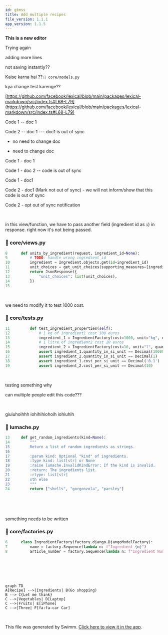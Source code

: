 ```yaml
---
id: gtmss
title: Add multiple recipes
file_version: 1.1.1
app_version: 1.1.5
---
```


**This is a new editor**

Trying again

adding more lines

not saving instantly??

Kaise karna hai ?? `📄 core/models.py`

kya change test karenge??

[https://github.com/facebook/lexical/blob/main/packages/lexical-markdown/src/index.ts#L68-L79](https://github.com/facebook/lexical/blob/main/packages/lexical-markdown/src/index.ts#L68-L79)

Code 1 -- doc 1

Code 2 -- doc 1 --- doc1 is out of sync

*   no need to change doc
    
*   need to change doc
    

Code 1 - doc 1

Code 1 - doc 2 -- code is out of sync

Code 1 - doc1

Code 2 - doc1 (Mark not out of sync) - we will not inform/show that this code is out of sync

Code 2 - opt out of sync notification

<br/>

in this view/function, we have to pass another field (ingredient id as `i`) in response. right now it's not being passed.
<!-- NOTE-swimm-snippet: the lines below link your snippet to Swimm -->
### 📄 core/views.py
```python
8      def units_by_ingredient(request, ingredient_id=None):
9          # TODO: handle wrong ingredient_id
10         ingredient = Ingredient.objects.get(id=ingredient_id)
11         unit_choices = get_unit_choices(supporting_measures=[ingredient.measure_obj])
12         return JsonResponse({
13             "unit_choices": list(unit_choices),
14         })
15     
```

<br/>

we need to modify it to test 1000 cost.
<!-- NOTE-swimm-snippet: the lines below link your snippet to Swimm -->
### 📄 core/tests.py
```python
11         def test_ingredient_properties(self):
12             # 1 kg of ingredient1 cost 100 euros
13             ingredient_1 = IngredientFactory(cost=1000, unit="kg", quantity=1)
14             # 1 litre of ingredient2 cost 10 euros
15             ingredient_2 = IngredientFactory(cost=10, unit="l", quantity=1)
16             assert ingredient_1.quantity_in_si_unit == Decimal(10000)
17             assert ingredient_2.quantity_in_si_unit == Decimal(1)
18             assert ingredient_1.cost_per_si_unit == Decimal('0.1')
19             assert ingredient_2.cost_per_si_unit == Decimal(10)
```

<br/>

testing something why

can multiple people edit this code???

<br/>

giuiuhoihhh iohihihiohoih iohiuhih
<!-- NOTE-swimm-snippet: the lines below link your snippet to Swimm -->
<!-- NOTE-swimm-repo ::Z2l0aHViJTNBJTNBcnRkLXRlc3QlM0ElM0Fhc2h2aW4tc2hhcm1h:: -->
### 📄 lumache.py
```python
13     def get_random_ingredients(kind=None):
14         """
15         Return a list of random ingredients as strings.
16     
17         :param kind: Optional "kind" of ingredients.
18         :type kind: list[str] or None
19         :raise lumache.InvalidKindError: If the kind is invalid.
20         :return: The ingredients list.
21         :rtype: list[str]
22         sth else
23         """
24         return ["shells", "gorgonzola", "parsley"]
```

<br/>

<br/>

<br/>

something needs to be written
<!-- NOTE-swimm-snippet: the lines below link your snippet to Swimm -->
### 📄 core/factories.py
```python
6      class IngredientFactory(factory.django.DjangoModelFactory):
7          name = factory.Sequence(lambda n: f"Ingredient {n}")
8          article_number = factory.Sequence(lambda n: f"Ingredient Number {n}")
```

<br/>

<br/>

<br/>

<br/>

<!--MERMAID {width:100}-->
```mermaid
graph TD
A[Recipe] -->|Ingredients| B(Go shopping)
B --> C{Let me think}
C -->|Vegetables| D[Laptop]
C -->|Fruits| E[iPhone]
C -->|Three| F[fa:fa-car Car]
```
<!--MCONTENT {content: "graph TD<br/>\nA\\[Recipe\\] \\-\\-\\>|Ingredients| B(Go shopping)<br/>\nB \\-\\-\\> C{Let me think}<br/>\nC \\-\\-\\>|Vegetables| D\\[Laptop\\]<br/>\nC \\-\\-\\>|Fruits| E\\[iPhone\\]<br/>\nC \\-\\-\\>|Three| F\\[fa:fa-car Car\\]<br/>"} --->

<br/>

This file was generated by Swimm. [Click here to view it in the app](https://app.swimm.io/repos/Z2l0aHViJTNBJTNBcmVjaXBlcyUzQSUzQWFudWppc20=/docs/gtmss).
